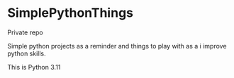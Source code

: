 # SimplePythonThings

Private repo 

Simple python projects as a reminder and things to play with as a i improve python skills. 

This is Python 3.11
